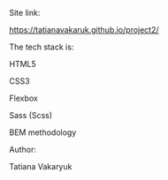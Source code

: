 Site link:

https://tatianavakaruk.github.io/project2/

The tech stack is:

HTML5

CSS3

Flexbox

Sass (Scss)

BEM methodology

Author:

Tatiana Vakaryuk
